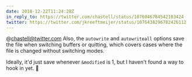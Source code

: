 ```yaml
---
date: 2018-12-22T11:24:28Z
in_reply_to: https://twitter.com/chastell/status/1076046784542183424
twitter: https://twitter.com/jkreeftmeijer/status/1076438296782426112
---
```

@chastell@twitter.com Also, the `autowrite` and `autowriteall` options save the file when switching buffers or quitting, which covers cases where the file is changed without switching modes.

Ideally, it'd just save whenever `&modified` is 1, but I haven't found a way to hook in yet. 🤔
